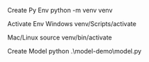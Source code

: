 Create Py Env
    python -m venv venv 

Activate Env
Windows
    venv/Scripts/activate

Mac/Linux
    source venv/bin/activate

Create Model 
     python .\model-demo\model.py